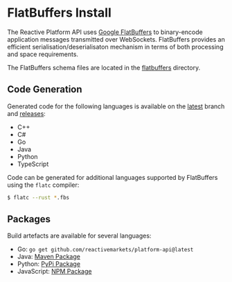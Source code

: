 # FlatBuffers Install

The Reactive Platform API uses [Google FlatBuffers](https://google.github.io/flatbuffers/) to
binary-encode application messages transmitted over WebSockets. FlatBuffers provides an efficient
serialisation/deserialisaton mechanism in terms of both processing and space requirements.

The FlatBuffers schema files are located in the
[flatbuffers](https://github.com/reactivemarkets/platform-api/tree/master/flatbuffers) directory.

## Code Generation

Generated code for the following languages is available on the
[latest](https://github.com/reactivemarkets/platform-api/tree/latest) branch and
[releases](https://github.com/reactivemarkets/platform-api/releases):

- C++
- C#
- Go
- Java
- Python
- TypeScript

Code can be generated for additional languages supported by FlatBuffers using the `flatc` compiler:

```bash
$ flatc --rust *.fbs
```

## Packages

Build artefacts are available for several languages:

- Go: `go get github.com/reactivemarkets/platform-api@latest`
- Java: [Maven Package](https://search.maven.org/artifact/com.reactivemarkets/papi)
- Python: [PyPi Package](https://pypi.org/project/reactive-papi)
- JavaScript: [NPM Package](https://www.npmjs.com/package/@reactivemarkets/platform-api)
